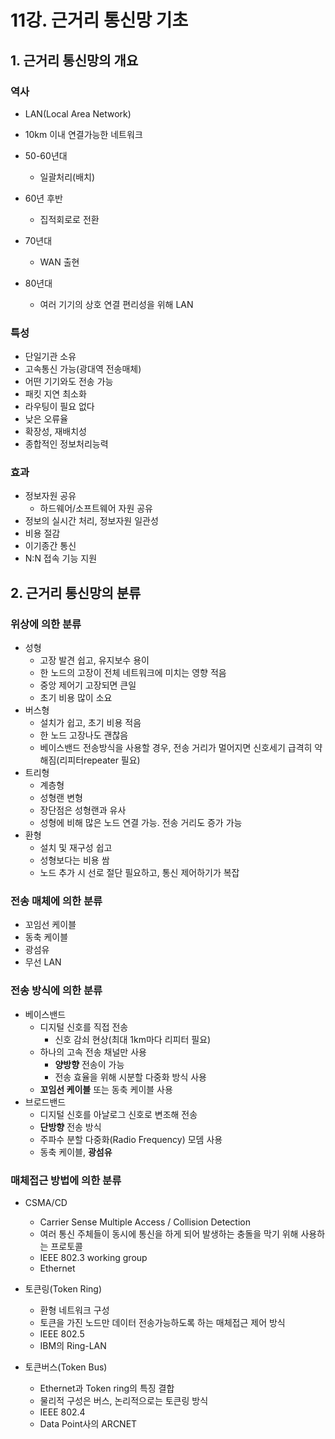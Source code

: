 # 11강. 근거리 통신망 기초

## 1. 근거리 통신망의 개요

### 역사

- LAN(Local Area Network)
- 10km 이내 연결가능한 네트워크

- 50-60년대 
  - 일괄처리(배치)
- 60년 후반
  - 집적회로로 전환
- 70년대
  - WAN 출현
- 80년대
  - 여러 기기의 상호 연결 편리성을 위해 LAN



### 특성

- 단일기관 소유
- 고속통신 가능(광대역 전송매체)
- 어떤 기기와도 전송 가능
- 패킷 지연 최소화
- 라우팅이 필요 없다
- 낮은 오류율 
- 확장성, 재배치성
- 종합적인 정보처리능력



### 효과

- 정보자원 공유
  - 하드웨어/소프트웨어 자원 공유
- 정보의 실시간 처리, 정보자원 일관성
- 비용 절감
- 이기종간 통신
- N:N 접속 기능 지원



## 2. 근거리 통신망의 분류

### 위상에 의한 분류

- 성형
  - 고장 발견 쉽고, 유지보수 용이
  - 한 노드의 고장이 전체 네트워크에 미치는 영향 적음
  - 중앙 제어기 고장되면 큰일
  - 초기 비용 많이 소요
- 버스형
  - 설치가 쉽고, 초기 비용 적음
  - 한 노드 고장나도 괜찮음
  - 베이스밴드 전송방식을 사용할 경우, 전송 거리가 멀어지면 신호세기 급격히 약해짐(리피터repeater 필요)
- 트리형
  - 계층형 
  - 성형랜 변형
  - 장단점은 성형랜과 유사
  - 성형에 비해 많은 노드 연결 가능. 전송 거리도 증가 가능
- 환형
  - 설치 및 재구성 쉽고
  - 성형보다는 비용 쌈
  - 노드 추가 시 선로 절단 필요하고, 통신 제어하기가 복잡



### 전송 매체에 의한 분류

- 꼬임선 케이블
- 동축 케이블
- 광섬유
- 무선 LAN



### 전송 방식에 의한 분류

- 베이스밴드
  - 디지털 신호를 직접 전송
    - 신호 감쇠 현상(최대 1km마다 리피터 필요)
  - 하나의 고속 전송 채널만 사용
    - **양방향** 전송이 가능
    - 전송 효율을 위해 시분할 다중화 방식 사용
  - **꼬임선 케이블** 또는 동축 케이블 사용
- 브로드밴드
  - 디지털 신호를 아날로그 신호로 변조해 전송
  - **단방향** 전송 방식
  - 주파수 분할 다중화(Radio Frequency) 모뎀 사용
  - 동축 케이블, **광섬유**



### 매체접근 방법에 의한 분류

- CSMA/CD
  - Carrier Sense Multiple Access / Collision Detection
  - 여러 통신 주체들이 동시에 통신을 하게 되어 발생하는 충돌을 막기 위해 사용하는 프로토콜
  - IEEE 802.3 working group
  - Ethernet

- 토큰링(Token Ring)
  - 환형 네트워크 구성
  - 토큰을 가진 노드만 데이터 전송가능하도록 하는 매체접근 제어 방식
  - IEEE 802.5
  - IBM의 Ring-LAN
- 토큰버스(Token Bus)
  - Ethernet과 Token ring의 특징 결합
  - 물리적 구성은 버스, 논리적으로는 토큰링 방식
  - IEEE 802.4
  - Data Point사의 ARCNET